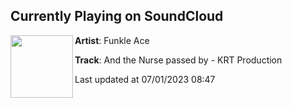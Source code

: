 ## Currently Playing on SoundCloud

[<img align="left" width="100" src="https://i1.sndcdn.com/artworks-FQx8NyPpGsCpRpVf-eGzIzg-t500x500.jpg">](https://soundcloud.com/funkleace/and-the-nurse-passed-by-krt-production)

**Artist**: Funkle Ace 

**Track**: And the Nurse passed by - KRT Production

Last updated at 07/01/2023 08:47
